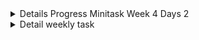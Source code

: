 


<details>
<summary> Details Progress Minitask Week 4 Days 2 </summary>

### Number 1 make hamburger menu

![no_1](./demo/w4d2-no1.png)

### Number 2 make validation 

![no_2](./demo/w4d2-no2.png)





</details>






<details>
<summary> Detail weekly task </summary>

### Tugas week 3

Buatlah slicing halaman web dari mockup dibawah ini menggunakan HTML CSS [ticketing](https://www.figma.com/design/M930Xuv5WTzpLcJvqNovUF/Fazztrack---Tickitz?node-id=0-1&p=f&t=YBAyRP8nKI2cBr2y-0)

```
Requirements:
1. HTML5 Semantik
2. Grid/flexbox
3. ExternalCSS
4. Media query
5. Responsive
6. navigasi halaman
7. Buat semirip mungkin sesuai figma
8. Upload ke github
9. Deploy ke vercel
Penggunakan Bahasa Inggris untuk nama class atau id
Upload/push tugas kamu ke github dan gunakan nama yang profesional
Presentasikan apa yang telah Anda lakukan dalam minggu ini
- Ceritakan tentang project yang kamu kerjakan
- Jelaskan apa itu konsep tentang (HTML, CSS, Responsive Web)
```

</details>